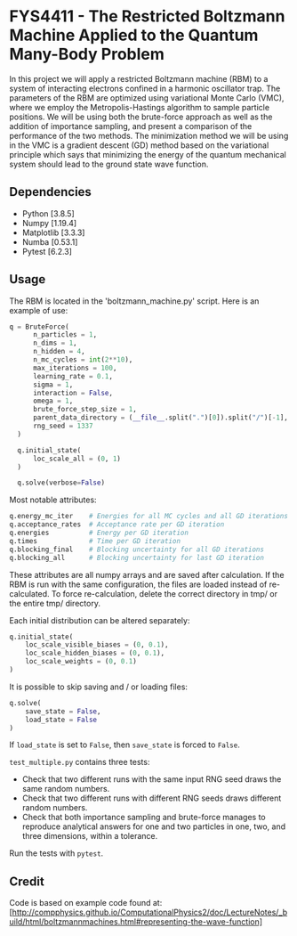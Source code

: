# FYS4411 - The Restricted Boltzmann Machine Applied to the Quantum Many-Body Problem

In this project we will apply a restricted Boltzmann machine (RBM) to a system of interacting electrons confined in a harmonic oscillator trap. The parameters of the RBM are optimized using variational Monte Carlo (VMC), where we employ the Metropolis-Hastings algorithm to sample particle positions. We will be using both the brute-force approach as well as the addition of importance sampling, and present a comparison of the performance of the two methods. The minimization method we will be using in the VMC is a gradient descent (GD) method based on the variational principle which says that minimizing the energy of the quantum mechanical system should lead to the ground state wave function.

## Dependencies

- Python [3.8.5]
- Numpy [1.19.4]
- Matplotlib [3.3.3]
- Numba [0.53.1]
- Pytest [6.2.3]

## Usage

The RBM is located in the 'boltzmann_machine.py' script. Here is an example of use:

``` python
q = BruteForce(
      n_particles = 1,
      n_dims = 1,
      n_hidden = 4,
      n_mc_cycles = int(2**10),
      max_iterations = 100,
      learning_rate = 0.1,
      sigma = 1,
      interaction = False,
      omega = 1,
      brute_force_step_size = 1,
      parent_data_directory = (__file__.split(".")[0]).split("/")[-1],
      rng_seed = 1337
  )

  q.initial_state(
      loc_scale_all = (0, 1)
  )

  q.solve(verbose=False)

```
Most notable attributes:
``` python
q.energy_mc_iter    # Energies for all MC cycles and all GD iterations
q.acceptance_rates  # Acceptance rate per GD iteration
q.energies          # Energy per GD iteration
q.times             # Time per GD iteration
q.blocking_final    # Blocking uncertainty for all GD iterations
q.blocking_all      # Blocking uncertainty for last GD iteration
```
These attributes are all numpy arrays and are saved after calculation. If the RBM is run with the same configuration, the files are loaded instead of re-calculated. To force re-calculation, delete the correct directory in tmp/ or the entire tmp/ directory.

Each initial distribution can be altered separately:
``` python
q.initial_state(
    loc_scale_visible_biases = (0, 0.1),
    loc_scale_hidden_biases = (0, 0.1),
    loc_scale_weights = (0, 0.1)
)
```

It is possible to skip saving and / or loading files:
``` python
q.solve(
    save_state = False,
    load_state = False
)
```
If ```load_state``` is set to ```False```, then ```save_state``` is forced to ```False```.

```test_multiple.py``` contains three tests:
- Check that two different runs with the same input RNG seed draws the same random numbers.
- Check that two different runs with different RNG seeds draws different random numbers.
- Check that both importance sampling and brute-force manages to reproduce analytical answers for one and two particles in one, two, and three dimensions, within a tolerance.

Run the tests with ```pytest```.

## Credit

Code is based on example code found at: [http://compphysics.github.io/ComputationalPhysics2/doc/LectureNotes/_build/html/boltzmannmachines.html#representing-the-wave-function]
